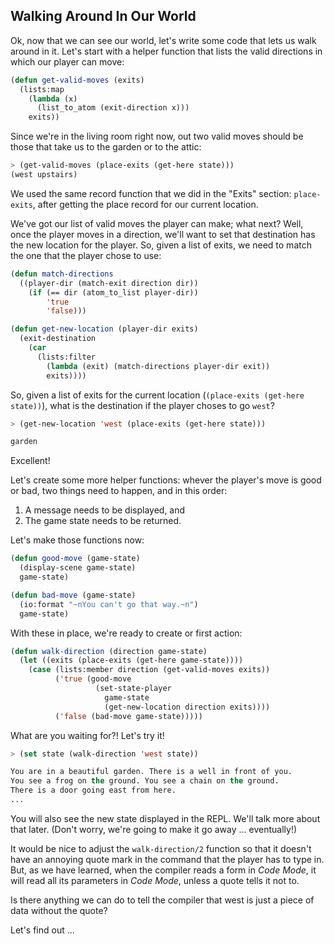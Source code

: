 ## Walking Around In Our World

Ok, now that we can see our world, let's write some code that lets us walk around in it. Let's start with a helper function that lists the valid directions in which our player can move:

```lisp
(defun get-valid-moves (exits)
  (lists:map
    (lambda (x)
      (list_to_atom (exit-direction x)))
    exits))
```

Since we're in the living room right now, out two valid moves should be those that take us to the garden or to the attic:

```lisp
> (get-valid-moves (place-exits (get-here state)))
(west upstairs)
```

We used the same record function that we did in the "Exits" section: ``place-exits``, after getting the place record for our current location.

We've got our list of valid moves the player can make; what next? Well, once the player moves in a direction, we'll want to set that destination has the new location for the player. So, given a list of exits, we need to match the one that the player chose to use:

```lisp
(defun match-directions
  ((player-dir (match-exit direction dir))
    (if (== dir (atom_to_list player-dir))
        'true
        'false)))

(defun get-new-location (player-dir exits)
  (exit-destination
    (car
      (lists:filter
        (lambda (exit) (match-directions player-dir exit))
        exits))))
```

So, given a list of exits for the current location (``(place-exits (get-here state))``), what is the destination if the player choses to go ``west``?

```lisp
> (get-new-location 'west (place-exits (get-here state)))
```
```lisp
garden
```

Excellent!

Let's create some more helper functions: whever the player's move is good or bad, two things need to happen, and in this order:

1. A message needs to be displayed, and
1. The game state needs to be returned.

Let's make those functions now:

```lisp
(defun good-move (game-state)
  (display-scene game-state)
  game-state)

(defun bad-move (game-state)
  (io:format "~nYou can't go that way.~n")
  game-state)
```

With these in place, we're ready to create or first action:

```lisp
(defun walk-direction (direction game-state)
  (let ((exits (place-exits (get-here game-state))))
    (case (lists:member direction (get-valid-moves exits))
          ('true (good-move
                   (set-state-player
                     game-state
                     (get-new-location direction exits))))
          ('false (bad-move game-state)))))
```

What are you waiting for?! Let's try it!

```lisp
> (set state (walk-direction 'west state))
```
```lisp
You are in a beautiful garden. There is a well in front of you.
You see a frog on the ground. You see a chain on the ground.
There is a door going east from here.
...
```

You will also see the new state displayed in the REPL. We'll talk more about that later. (Don't worry, we're going to make it go away ... eventually!)

It would be nice to adjust the ``walk-direction/2`` function so that it doesn't have an annoying quote mark in the command that the player has to type in. But, as we have learned, when the compiler reads a form in *Code Mode*, it will read all its parameters in *Code Mode*, unless a quote tells it not to.

Is there anything we can do to tell the compiler that west is just a piece of data without the quote?

Let's find out ...
